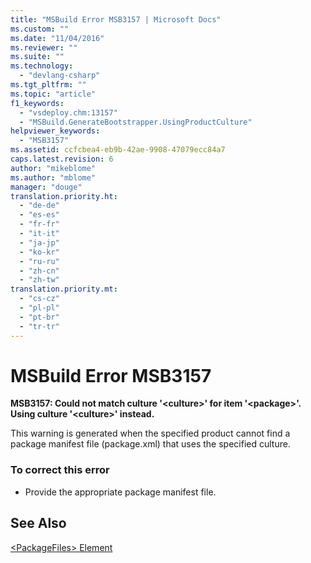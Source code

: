 ```yaml
---
title: "MSBuild Error MSB3157 | Microsoft Docs"
ms.custom: ""
ms.date: "11/04/2016"
ms.reviewer: ""
ms.suite: ""
ms.technology: 
  - "devlang-csharp"
ms.tgt_pltfrm: ""
ms.topic: "article"
f1_keywords: 
  - "vsdeploy.chm:13157"
  - "MSBuild.GenerateBootstrapper.UsingProductCulture"
helpviewer_keywords: 
  - "MSB3157"
ms.assetid: ccfcbea4-eb9b-42ae-9908-47079ecc84a7
caps.latest.revision: 6
author: "mikeblome"
ms.author: "mblome"
manager: "douge"
translation.priority.ht: 
  - "de-de"
  - "es-es"
  - "fr-fr"
  - "it-it"
  - "ja-jp"
  - "ko-kr"
  - "ru-ru"
  - "zh-cn"
  - "zh-tw"
translation.priority.mt: 
  - "cs-cz"
  - "pl-pl"
  - "pt-br"
  - "tr-tr"
---
```

# MSBuild Error MSB3157
**MSB3157: Could not match culture '\<culture>' for item '\<package>'. Using culture '\<culture>' instead.**  
  
 This warning is generated when the specified product cannot find a package manifest file (package.xml) that uses the specified culture.  
  
### To correct this error  
  
-   Provide the appropriate package manifest file.  
  
## See Also  
 [\<PackageFiles> Element](../deployment/packagefiles-element-bootstrapper.md)